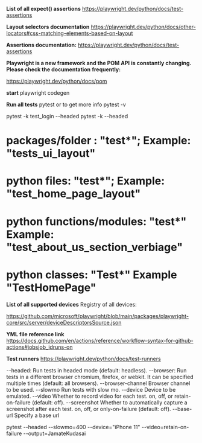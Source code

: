 **List of all expect() assertions**
https://playwright.dev/python/docs/test-assertions

**Layout selectors documentation**
https://playwright.dev/python/docs/other-locators#css-matching-elements-based-on-layout

**Assertions documentation:**
https://playwright.dev/python/docs/test-assertions

**Playwright is a new framework and the POM API**
**is constantly changing. Please check the documentation**
**frequently:**

https://playwright.dev/python/docs/pom

**start**
playwright codegen

**Run all tests**
pytest
or to get more info
pytest -v

 pytest -k test_login --headed
 pytest -k <test name> --headed


# packages/folder : "test*"; Example: "tests_ui_layout"
# python files: "test*"; Example: "test_home_page_layout"
# python functions/modules: "test*" Example: "test_about_us_section_verbiage"
# python classes: "Test*" Example "TestHomePage"

**List of all supported devices**
Registry of all devices:

https://github.com/microsoft/playwright/blob/main/packages/playwright-core/src/server/deviceDescriptorsSource.json

**YML file reference link**
https://docs.github.com/en/actions/reference/workflow-syntax-for-github-actions#jobsjob_idruns-on

**Test runners**
https://playwright.dev/python/docs/test-runners

--headed: Run tests in headed mode (default: headless).
--browser: Run tests in a different browser chromium, firefox, or webkit. It can be specified multiple times (default: all browsers).
--browser-channel Browser channel to be used.
--slowmo Run tests with slow mo.
--device Device to be emulated.
--video Whether to record video for each test. on, off, or retain-on-failure (default: off).
--screenshot Whether to automatically capture a screenshot after each test. on, off, or only-on-failure (default: off).
--base-url Specify a base url

pytest --headed --slowmo=400 --device="iPhone 11" --video=retain-on-failure --output=JamateKudasai